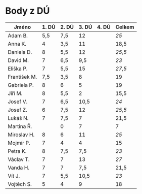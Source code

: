 # Body z DÚ

|Jméno		| 1. DÚ | 2. DÚ | 3. DÚ 	| 4. DÚ | Celkem    |
|---------------|-------|-------|---------------|-------|-----------|
| Adam B.	| 5,5	| 7,5	| 12		|	| *25*	|
| Anna K.	| 4	| 3,5	| 11		|	| 18,5	|
| Daniela D.	| 8	| 5,5	| 12		|	| *25,5* |
| David M.	| 7 	| 6,5	| 9,5		|	| *23*	|
| Eliška P.	| 7	| 5,5	| 15		|	| *27,5*	|
| František M.	| 7,5	| 3,5	| 8		|	| 19	|
| Gabriela P.	| 8	| 6	| 5		|	| 19	|
| Jiří M.	| 8	| 5,5	| 2		|	| 15,5	|
| Josef V. 	| 7	| 6,5	| 10,5		|	| *24*	|
| Josef Z.	| 6	| 7,5	| 12		|	| *25,5*	|
| Lukáš N.	| 7	| 7,5	| 7		|	| 21,5	|
| Martina Ř.	|	| 0	| 7		|	| 7	|
| Miroslav H.	| 8	| 6	| 11		|	| *25*	|
| Mojmír P.	| 7	| 4	| 4		|	| 15	|
| Petra K.	| 8	| 7,5	| 7,5		|	| *23*	|
| Václav T.	| 7	| 7	| 13		|	| *27*	|
| Vanda H.	| 7	| 7	| 7,5		|	| 21,5	|
| Vít J.	| 7	| 5,5	| 10,5		|	| *23*	|
| Vojtěch S.	| 5	| 4	| 9		|	| 18	|
